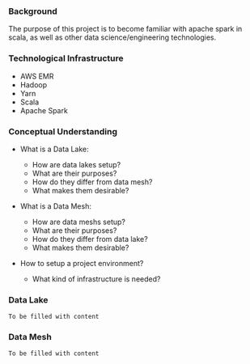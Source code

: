 ### Background
The purpose of this project is to become familiar
with apache spark in scala, as well as other data
science/engineering technologies.

### Technological Infrastructure

- AWS EMR
- Hadoop
- Yarn
- Scala
- Apache Spark


### Conceptual Understanding

- What is a Data Lake:
    - How are data lakes setup?
    - What are their purposes?
    - How do they differ from data mesh?
    - What makes them desirable?


- What is a Data Mesh:
    - How are data meshs setup?
    - What are their purposes?
    - How do they differ from data lake?
    - What makes them desirable?
    
    
- How to setup a project environment?
    - What kind of infrastructure is needed?

### Data Lake

    To be filled with content

### Data Mesh
   
    To be filled with content